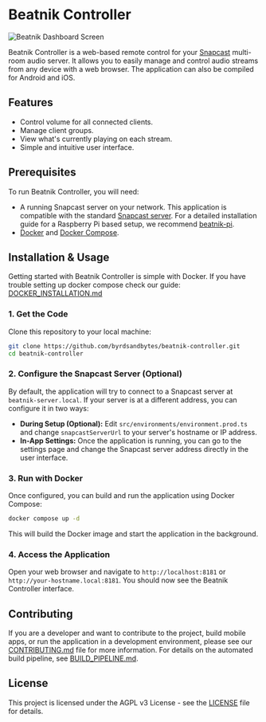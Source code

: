 # Beatnik Controller

![Beatnik Dashboard Screen](docs/images/iphone15_screen.webp)

Beatnik Controller is a web-based remote control for your [Snapcast](https://github.com/badaix/snapcast) multi-room audio server. It allows you to easily manage and control audio streams from any device with a web browser. The application can also be compiled for Android and iOS.

## Features

-   Control volume for all connected clients.
-   Manage client groups.
-   View what's currently playing on each stream.
-   Simple and intuitive user interface.

## Prerequisites

To run Beatnik Controller, you will need:

-   A running Snapcast server on your network. This application is compatible with the standard [Snapcast server](https://github.com/badaix/snapcast). For a detailed installation guide for a Raspberry Pi based setup, we recommend [beatnik-pi](https://github.com/byrdsandbytes/beatnik-pi).
-   [Docker](https://www.docker.com/get-started) and [Docker Compose](https://docs.docker.com/compose/install/).

## Installation & Usage

Getting started with Beatnik Controller is simple with Docker.
If you have trouble setting up docker compose check our guide: [DOCKER_INSTALLATION.md](./docs/DOCKER_INSTALLATION.md)

### 1. Get the Code

Clone this repository to your local machine:

```bash
git clone https://github.com/byrdsandbytes/beatnik-controller.git
cd beatnik-controller
```

### 2. Configure the Snapcast Server (Optional)

By default, the application will try to connect to a Snapcast server at `beatnik-server.local`. If your server is at a different address, you can configure it in two ways:

-   **During Setup (Optional):** Edit `src/environments/environment.prod.ts` and change `snapcastServerUrl` to your server's hostname or IP address.
-   **In-App Settings:** Once the application is running, you can go to the settings page and change the Snapcast server address directly in the user interface.

### 3. Run with Docker

Once configured, you can build and run the application using Docker Compose:

```bash
docker compose up -d
```

This will build the Docker image and start the application in the background.

### 4. Access the Application

Open your web browser and navigate to `http://localhost:8181` or `http://your-hostname.local:8181`. You should now see the Beatnik Controller interface.

## Contributing

If you are a developer and want to contribute to the project, build mobile apps, or run the application in a development environment, please see our [CONTRIBUTING.md](CONTRIBUTING.md) file for more information. For details on the automated build pipeline, see [BUILD_PIPELINE.md](./docs/BUILD_PIPELINE.md).

## License

This project is licensed under the AGPL v3 License - see the [LICENSE](LICENSE) file for details.

